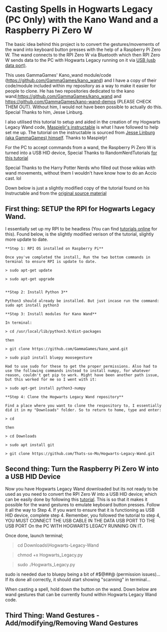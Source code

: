 # Casting Spells in Hogwarts Legacy (PC Only) with the Kano Wand and a Raspberry Pi Zero W

The basic idea behind this project is to convert the gestures/movements of the wand into keyboard button presses with the help of a Raspberry Pi Zero W. The wand connects to the RPI Zero W via Bluetooth which then RPI Zero W sends data to the PC with Hogwarts Legacy running on it via [USB (usb data port)](https://randomnerdtutorials.com/raspberry-pi-zero-usb-keyboard-hid/).

This uses GammaGames' Kano_wand module/code (https://github.com/GammaGames/kano_wand) and I have a copy of their code/module included within my repository as a 
way to make it easier for people to clone. He has two repositories dedicated to the kano wand;https://github.com/GammaGames/kano_wand and https://github.com/GammaGames/kano-wand-demos (PLEASE CHECK THEM OUT). Without him, I would not have been possible to actually do this. Special Thanks to him, Jesse Linburg.

I also utilised this tutorial to setup and aided in the creation of my Hogwarts Legacy Wand code, [Maspieljr's instructable](https://www.instructables.com/SmartWand) is what I have followed to help set me up. The tutorial on the instructable is sourced from [Jesse Linburg (aka GammaGames) himself](https://medium.com/@gammagames/control-a-phillips-hue-bulb-with-the-flick-of-a-wand-3a9af4826775). Thanks to Maspieljr!

For the PC to accept commands from a wand, the Raspberry Pi Zero W is turned into a USB HID device, Special Thanks to RandomNerdTutorials [for this tutorial](https://randomnerdtutorials.com/raspberry-pi-zero-usb-keyboard-hid/)

Special Thanks to the Harry Potter Nerds who filled out those wikias with wand movements, without them I wouldn't have know how to do an Accio cast. lol

Down below is just a slightly modified copy of the tutorial found on his Instructable and from the [original source material](https://medium.com/@gammagames/control-a-phillips-hue-bulb-with-the-flick-of-a-wand-3a9af4826775)

## First thing:  SETUP the RPI for Hogwarts Legacy Wand. 

I essentially set up my RPI to be headless (You can find [tutorials online](https://www.tomshardware.com/how-to/set-up-raspberry-pi) for this). Found below, is the slightly modified verison of the tutorial, slightly more update to date.

~~~
**Step 1: RPI OS installed on Raspberry Pi**

Once you've completed the install, Run the two bottom commands in terminal to ensure RPI is update to date.

> sudo apt-get update

> sudo apt-get upgrade


**Step 2: Install Python 3**

Python3 should already be installed. But just incase run the command: 
sudo apt install python3 

**Step 3: Install modules for Kano Wand**

In terminal:

> cd /usr/local/lib/python3.9/dist-packages

then

> git clone https://github.com/GammaGames/kano_wand.git

> sudo pip3 install bluepy moosegesture

Had to use sudo for these to get the proper permissions. Also had to use the following commands instead to install numpy, for whatever reason, couldn't get pip to work. Might have been another path issue, but this worked for me so I went with it:

> sudo apt-get install python3-numpy

**Step 4: Clone the Hogwarts Legacy Wand repository**

Find a place where you want to clone the respository to, I essentially did it in my "Downloads" folder. So to return to home, type and enter:

> cd

then 

> cd Downloads

> sudo apt install git

> git clone https://github.com/Thats-so-Mo/Hogwarts-Legacy-Wand.git

~~~

## Second thing: Turn the Raspberry Pi Zero W into a USB HID Device

Now you have Hogwarts Legacy Wand downloaded but its not ready to be used as you need to convert the RPI Zero W into a USB HID device; which can be easily done by following this [tutorial](https://randomnerdtutorials.com/raspberry-pi-zero-usb-keyboard-hid/). This is so that it makes it possible for the wand gestures to emulate keyboard button presses. Follow it all the way to Step 4. If you want to ensure that it is functioning as USB HID device, complete step 4. Remember, you followed the tutorial to step 4, YOU MUST CONNECT THE USB CABLE IN THE DATA USB PORT TO THE USB PORT On the PC WITH HOGWARTS LEGACY RUNNING ON IT.

Once done, launch terminal;

> cd Downloads\Hogwarts-Legacy-Wand

> chmod +x Hogwarts_Legacy.py

> sudo ./Hogwarts_Legacy.py 

sudo is needed due to bluepy being a bit of #$@##@ (permission issues)... If its done all correctly, it should start showing "scanning" in terminal...

When casting a spell, hold down the button on the wand. Down below are wand gestures that can be currently found within Hogwarts Legacy Wand code.

## Third Thing: Wand Gestures - Add/modifying/Removing Wand Gestures


